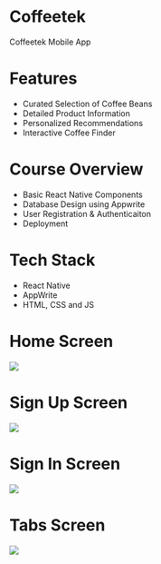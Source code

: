 # Coffeetek
Coffeetek Mobile App

# Features
* Curated Selection of Coffee Beans
* Detailed Product Information
* Personalized Recommendations
* Interactive Coffee Finder

# Course Overview
* Basic React Native Components
* Database Design using Appwrite
* User Registration & Authenticaiton
* Deployment

# Tech Stack
* React Native
* AppWrite
* HTML, CSS and JS

# Home Screen
<img src="assets//screenshot/homescreen.jpg">  

# Sign Up Screen
<img src="assets//screenshot/signup.jpg">  

# Sign In Screen
<img src="assets//screenshot/signin.jpg">  

# Tabs Screen
<img src="assets//screenshot/tabs.jpg">  
